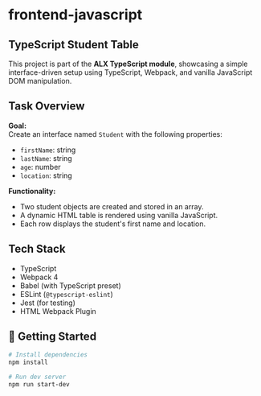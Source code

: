 # frontend-javascript
## TypeScript Student Table

This project is part of the **ALX TypeScript module**, showcasing a simple interface-driven setup using TypeScript, Webpack, and vanilla JavaScript DOM manipulation.

## Task Overview

**Goal:**  
Create an interface named `Student` with the following properties:
- `firstName`: string  
- `lastName`: string  
- `age`: number  
- `location`: string  

**Functionality:**  
- Two student objects are created and stored in an array.
- A dynamic HTML table is rendered using vanilla JavaScript.
- Each row displays the student's first name and location.

## Tech Stack

- TypeScript
- Webpack 4
- Babel (with TypeScript preset)
- ESLint (`@typescript-eslint`)
- Jest (for testing)
- HTML Webpack Plugin

## 🚀 Getting Started

```bash
# Install dependencies
npm install

# Run dev server
npm run start-dev
